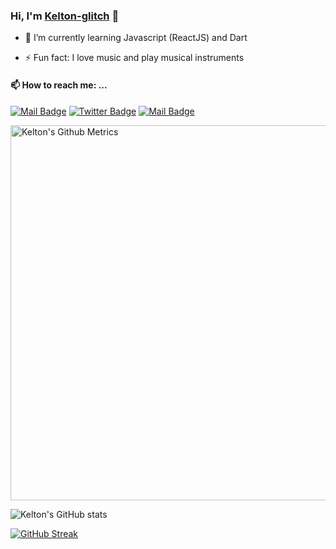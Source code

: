 ### Hi, I'm <a href="https://github.com/kelton-glitch">Kelton-glitch</a> 👋

- 🌱 I’m currently learning Javascript (ReactJS) and Dart

- ⚡ Fun fact: I love music and play musical instruments

#### 📫 How to reach me: ...


[![Mail Badge](https://img.shields.io/badge/-kelton-c0392b?style=flat&labelColor=c0392b&logo=gmail&logoColor=white)](mailto:kamgoelton89@gmail.com)
[![Twitter Badge](https://img.shields.io/badge/-@kelton194-1ca0f1?style=flat&labelColor=1ca0f1&logo=twitter&logoColor=white&link=https://twitter.com/kelton194)](https://twitter.com/kelton194/) 
[![Mail Badge](https://img.shields.io/badge/-@kelton194-405DE6?style=flat&labelColor=5851DB&logo=instagram&logoColor=white)](https://instagram.com/kelton194)


<!--### Global Stats (OpenSource activity)-->
<p>
    <img width="600"  
         src="https://metrics.lecoq.io/kelton-glitch?id=kelton-glitch" 
         alt="Kelton's Github Metrics"
    />
</p>

![Kelton's GitHub stats](https://github-readme-stats.vercel.app/api?username=kelton-glitch&show_icons=true&theme=cobalt&count_private=true&show_icons=true)

[![GitHub Streak](https://github-readme-streak-stats.herokuapp.com?user=kelton-glitch&theme=merko&hide_border=true&date_format=M%20j%5B%2C%20Y%5D)](https://git.io/streak-stats)
